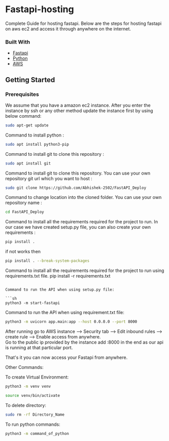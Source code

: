 # Fastapi-hosting
Complete Guide for hosting fastapi. Below are the steps for hosting fastapi on aws ec2 and access it through anywhere on the internet.

### Built With

- [Fastapi](https://github.com/tiangolo/fastapi)
- [Python](https://www.python.org/)
- [AWS](https://aws.amazon.com/)

## Getting Started

### Prerequisites

We assume that you have a amazon ec2 instance.
After you enter the instance by ssh or any other method update the instance first by using below command:

```sh
sudo apt-get update
```

Command to install python :

```sh
sudo apt install python3-pip
```


Command to install git to clone this repository :

```sh
sudo apt install git
```

Command to install git to clone this repository. You can use your own repository git url which you want to host :

```sh
sudo git clone https://github.com/Abhishek-2502/FastAPI_Deploy
```

Command to change location into the cloned folder. You can use your own repository name :

```sh
cd FastAPI_Deploy
```

Command to install all the requirements required for the project to run. In our case we have created setup.py file, you can also create your own requirements :

```sh
pip install .
```  

if not works then

```sh
pip install . --break-system-packages
```  


Command to install all the requirements required for the project to run using requirements.txt file.
pip install -r requirements.txt
```

Command to run the API when using setup.py file:

```sh
python3 -m start-fastapi
```

Command to run the API when using requirement.txt file:

```sh
python3 -m uvicorn app.main:app --host 0.0.0.0 --port 8000
```

After running go to AWS instance --> Security tab --> Edit inbound rules --> create rule --> Enable access from anywhere.<br>
Go to the public ip provided by the instance add :8000 in the end as our api is running at that particular port.

That's it you can now access your Fastapi from anywhere.


Other Commands:

To create Virtual Environment:

```sh
python3 -m venv venv
```
```sh
source venv/bin/activate
```

To delete directory:
```sh
sudo rm -rf Directory_Name
```

To run python commands:
```sh
python3 -m command_of_python
```

